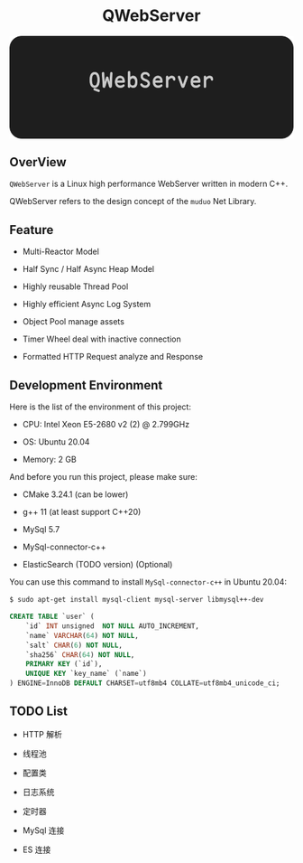 <h1 align="center"> QWebServer </h1>

<img src="docs/assets/QWebServer.png" align="center" alt="HEAD">

## OverView

`QWebServer` is a Linux high performance WebServer written in modern C++. 

QWebServer refers to the design concept of the `muduo` Net Library.

## Feature

- Multi-Reactor Model

- Half Sync / Half Async Heap Model

- Highly reusable Thread Pool

- Highly efficient Async Log System

- Object Pool manage assets

- Timer Wheel deal with inactive connection

- Formatted HTTP Request analyze and Response

## Development Environment

Here is the list of the environment of this project:

- CPU: Intel Xeon E5-2680 v2 (2) @ 2.799GHz

- OS: Ubuntu 20.04

- Memory: 2 GB

And before you run this project, please make sure:

- CMake 3.24.1 (can be lower)

- g++ 11 (at least support C++20)

- MySql 5.7 

- MySql-connector-c++

- ElasticSearch (TODO version) (Optional)

You can use this command to install `MySql-connector-c++` in Ubuntu 20.04:

```shell
$ sudo apt-get install mysql-client mysql-server libmysql++-dev 
```

```sql
CREATE TABLE `user` (
    `id` INT unsigned  NOT NULL AUTO_INCREMENT,
    `name` VARCHAR(64) NOT NULL,
    `salt` CHAR(6) NOT NULL,
    `sha256` CHAR(64) NOT NULL,
    PRIMARY KEY (`id`),
    UNIQUE KEY `key_name` (`name`)
) ENGINE=InnoDB DEFAULT CHARSET=utf8mb4 COLLATE=utf8mb4_unicode_ci;
```

## TODO List

- HTTP 解析

- 线程池

- 配置类

- 日志系统

- 定时器

- MySql 连接

- ES 连接

